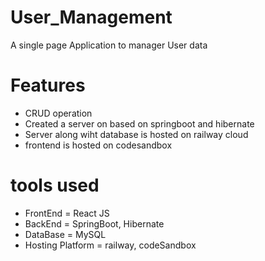 # User_Management
A single page Application to manager User data
# Features 
<ul>
<li>CRUD operation</li>
<li>Created a server on based on springboot and hibernate </li>
<li>Server along wiht database is hosted on railway cloud</li>
<li>frontend is hosted on codesandbox</li>
</ul>

# tools used

<ul>
<li>
FrontEnd =  React JS</li>
<li>BackEnd = SpringBoot, Hibernate</li>
<li>DataBase = MySQL</li>
<li>Hosting Platform = railway, codeSandbox</li>
</ul>
